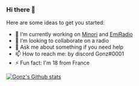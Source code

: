### Hi there 👋

Here are some ideas to get you started:

- 🔭 I’m currently working on [Minori](https://minoribot.eu/) and [EmiRadio](http://emiradio.eu/)
- 👯 I’m looking to collaborate on a radio
- 💬 Ask me about something if you need help
- 📫 How to reach me: by discord Gonz#0001
- ⚡ Fun fact: I'm 18 from France

[![Gonz's Github stats](https://github-readme-stats.vercel.app/api?username=gonzyui)](https://github.com/gonzyui)

